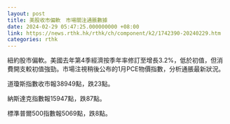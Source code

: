 ```yaml
---
layout: post
title: 美股收市偏軟　市場關注通脹數據
date: 2024-02-29 05:47:25.000000000 +08:00
link: https://news.rthk.hk/rthk/ch/component/k2/1742390-20240229.htm
categories: rthk
---
```


紐約股市偏軟。美國去年第4季經濟按季年率修訂至增長3.2%，低於初值，但消費開支較初值強勁。市場注視稍後公布的1月PCE物價指數，分析通脹最新狀況。

道瓊斯指數收市報38949點，跌23點。

納斯達克指數報15947點，跌87點。

標準普爾500指數報5069點，跌8點。
